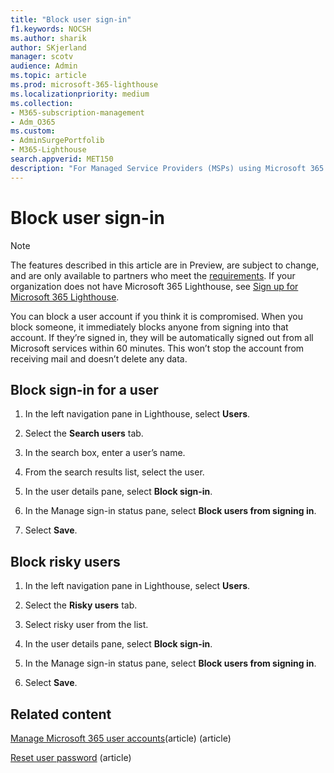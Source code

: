 ```yaml
---
title: "Block user sign-in"
f1.keywords: NOCSH
ms.author: sharik
author: SKjerland
manager: scotv
audience: Admin
ms.topic: article
ms.prod: microsoft-365-lighthouse
ms.localizationpriority: medium
ms.collection:
- M365-subscription-management
- Adm_O365
ms.custom:
- AdminSurgePortfolib
- M365-Lighthouse                         
search.appverid: MET150
description: "For Managed Service Providers (MSPs) using Microsoft 365 Lighthouse, learn how to block user sign-in."
---
```


# Block user sign-in

> [!NOTE]
> The features described in this article are in Preview, are subject to change, and are only available to partners who meet the [requirements](m365-lighthouse-requirements.md). If your organization does not have Microsoft 365 Lighthouse, see [Sign up for Microsoft 365 Lighthouse](m365-lighthouse-sign-up.md).

You can block a user account if you think it is compromised. When you block someone, it immediately blocks anyone from signing into that account. If they’re signed in, they will be automatically signed out from all Microsoft services within 60 minutes. This won’t stop the account from receiving mail and doesn’t delete any data.

## Block sign-in for a user

1. In the left navigation pane in Lighthouse, select **Users**.

2. Select the **Search users** tab.

3. In the search box, enter a user’s name.

4. From the search results list, select the user.

5. In the user details pane, select **Block sign-in**.

6. In the Manage sign-in status pane, select **Block users from signing in**.

7. Select **Save**.

## Block risky users 

1. In the left navigation pane in Lighthouse, select **Users**.

2. Select the **Risky users** tab.

3. Select risky user from the list.

4. In the user details pane, select **Block sign-in**.

5. In the Manage sign-in status pane, select **Block users from signing in**.

6. Select **Save**.

## Related content

[Manage Microsoft 365 user accounts](https://docs.microsoft.com/microsoft-365/enterprise/manage-microsoft-365-accounts)(article) (article)

[Reset user password](m365-lighthouse-reset-user-password.md) (article)
